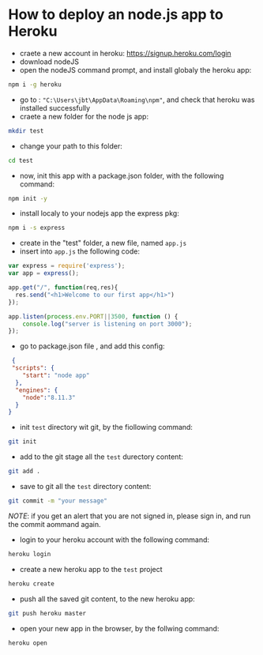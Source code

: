 # How to deploy an node.js app to Heroku

* craete a new account in heroku: 
https://signup.heroku.com/login
* download nodeJS 
* open the nodeJS command prompt, and install globaly the heroku app:
```bash
npm i -g heroku
```
* go to : `"C:\Users\jbt\AppData\Roaming\npm"`, and check that heroku was installed successfully
* craete a new folder for the node js app:
```bash
mkdir test
```
* change your path to this folder:
```bash
cd test
```
* now, init this app with a package.json folder, with the following command:
```bash
npm init -y
```
* install localy to your nodejs app the express pkg:
```bash
npm i -s express
```
* create in the "test" folder, a new file, named `app.js`
* insert into `app.js` the following code:
```javascript
var express = require('express');
var app = express();

app.get("/", function(req,res){
  res.send("<h1>Welcome to our first app</h1>")
});

app.listen(process.env.PORT||3500, function () {
    console.log("server is listening on port 3000");
});
```

* go to package.json file , and add this config:
```json
 {
 "scripts": {
    "start": "node app"
  },
  "engines": {
    "node":"8.11.3"
  }
}
```

* init `test` directory wit git, by the fiollowing command:
```bash
git init
```

* add to the git stage all the `test` durectory content:
```bash
git add .
```


* save to git  all the `test` directory content:
```bash
git commit -m "your message"
```
*NOTE*: if you get an alert that you are not signed in, please sign in, and run the commit aommand again.

* login to your heroku account with the following command:
```bash
heroku login
```


* create a new heroku app to the `test` project
```bash
heroku create
```

* push all the saved git content, to the new heroku app:
```bash
git push heroku master
```

* open your new app in the browser, by the follwing command:
```bash
heroku open
```

